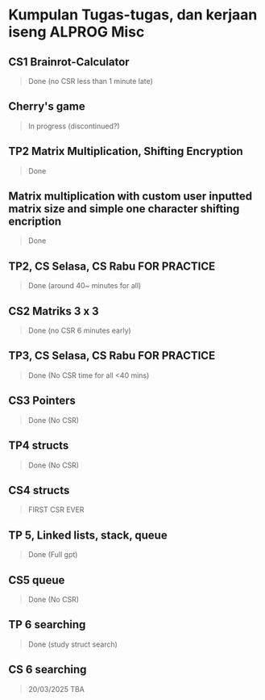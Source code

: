 # Kumpulan Tugas-tugas, dan kerjaan iseng ALPROG Misc

## CS1 Brainrot-Calculator
> Done (no CSR less than 1 minute late)

## Cherry's game
> In progress (discontinued?)

## TP2 Matrix Multiplication, Shifting Encryption
> Done

## Matrix multiplication with custom user inputted matrix size and simple one character shifting encription
> Done

## TP2, CS Selasa, CS Rabu FOR PRACTICE
> Done (around 40~ minutes for all)

## CS2 Matriks 3 x 3
> Done (no CSR 6 minutes early)

## TP3, CS Selasa, CS Rabu FOR PRACTICE
> Done (No CSR time for all <40 mins)

## CS3 Pointers
> Done (No CSR)

## TP4 structs
> Done (No CSR)

## CS4 structs 
> FIRST CSR EVER

## TP 5, Linked lists, stack, queue
> Done (Full gpt)

## CS5 queue
> Done (No CSR)

## TP 6 searching
> Done (study struct search)

## CS 6 searching
> 20/03/2025 TBA

